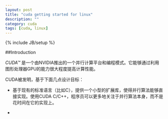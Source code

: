 ```yaml
---
layout: post
title: "cuda getting started for linux"
description: ""
category: cuda
tags: [cuda, linux]
---
```

{% include JB/setup %}

##Introduction

*CUDA™* 是一个由NVIDIA推出的一个并行计算平台和编程模式。它能够通过利用图形处理器GPU的能力很大程度提高计算性能。

CUDA被发明，基于下面几点设计目标：

* 基于现有的标准语言（比如C），提供一个小型的扩展库，使得并行算法能够直接实现。使用CUDA C/C++，程序员可以更多地关注于并行算法本身，而不是花时间在它的实现上。

*  

